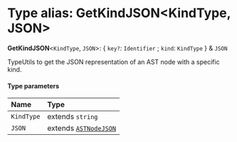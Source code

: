 # Type alias: GetKindJSON\<KindType, JSON>

**GetKindJSON**<`KindType`, `JSON`>: { `key?`: `Identifier` ; `kind`: `KindType`  } & `JSON`

TypeUtils to get the JSON representation of an AST node with a specific kind.

#### Type parameters

| Name | Type |
| :------ | :------ |
| `KindType` | extends `string` |
| `JSON` | extends [`ASTNodeJSON`](/en/auto-docs/editor/interfaces/ASTNodeJSON.md) |
